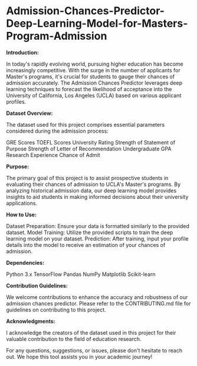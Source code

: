 # Admission-Chances-Predictor-Deep-Learning-Model-for-Masters-Program-Admission

**Introduction:**

In today's rapidly evolving world, pursuing higher education has become increasingly competitive. With the surge in the number of applicants for Master's programs, it's crucial for students to gauge their chances of admission accurately. The Admission Chances Predictor leverages deep learning techniques to forecast the likelihood of acceptance into the University of California, Los Angeles (UCLA) based on various applicant profiles.

**Dataset Overview:**

The dataset used for this project comprises essential parameters considered during the admission process:

GRE Scores
TOEFL Scores
University Rating
Strength of Statement of Purpose
Strength of Letter of Recommendation
Undergraduate GPA
Research Experience
Chance of Admit

**Purpose:**

The primary goal of this project is to assist prospective students in evaluating their chances of admission to UCLA's Master's programs. By analyzing historical admission data, our deep learning model provides insights to aid students in making informed decisions about their university applications.

**How to Use:**

Dataset Preparation: Ensure your data is formatted similarly to the provided dataset.
Model Training: Utilize the provided scripts to train the deep learning model on your dataset.
Prediction: After training, input your profile details into the model to receive an estimation of your chances of admission.

**Dependencies:**

Python 3.x
TensorFlow
Pandas
NumPy
Matplotlib
Scikit-learn

**Contribution Guidelines:**

We welcome contributions to enhance the accuracy and robustness of our admission chances predictor. Please refer to the CONTRIBUTING.md file for guidelines on contributing to this project.


**Acknowledgments:**

I acknowledge the creators of the dataset used in this project for their valuable contribution to the field of education research.

For any questions, suggestions, or issues, please don't hesitate to reach out. We hope this tool assists you in your academic journey!
